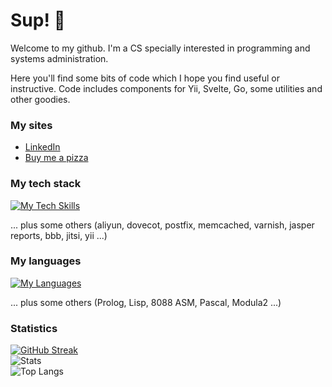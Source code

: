 # Sup! 🤖

Welcome to my github. I'm a CS specially interested in programming and systems administration.

Here you'll find some bits of code which I hope you find useful or instructive. Code includes components for Yii, Svelte, Go, some utilities and other goodies.

### My sites

- [LinkedIn](https://www.linkedin.com/in/rggonzalez/)
- [Buy me a pizza](https://www.buymeacoffee.com/rggonzalez)

### My tech stack

[![My Tech Skills](https://skillicons.dev/icons?i=ableton,ansible,aws,azure,bootstrap,cmake,docker,dotnet,github,jquery,linux,mongodb,mysql,nginx,nodejs,postgres,redis,redhat,regex,sqlite,svelte,ubuntu,vscode)](https://skillicons.dev)

... plus some others (aliyun, dovecot, postfix, memcached, varnish, jasper reports, bbb, jitsi, yii ...)

### My languages

[![My Languages](https://skillicons.dev/icons?i=js,html,css,c,cpp,py,perl,go,php,bash,cs,r)](https://skillicons.dev)

... plus some others (Prolog, Lisp, 8088 ASM, Pascal, Modula2 ...)

### Statistics

[![GitHub Streak](https://streak-stats.demolab.com/?user=rgglez)](https://git.io/streak-stats)  
![Stats](https://github-readme-stats.vercel.app/api?username=rgglez&hide=contribs,prs)<br />
![Top Langs](https://github-readme-stats.vercel.app/api/top-langs/?username=rgglez&layout=pie)
